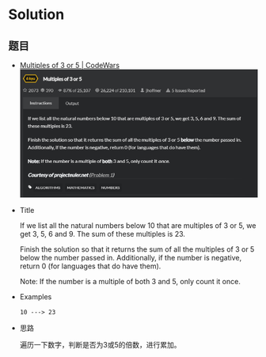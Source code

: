 # Solution
## 题目
- [Multiples of 3 or 5 | CodeWars](https://www.codewars.com/kata/514b92a657cdc65150000006/train/java)
   ![image Text](img-006.png)
- Title
  
    If we list all the natural numbers below 10 that are multiples of 3 or 5, we get 3, 5, 6 and 9. The sum of these multiples is 23.

    Finish the solution so that it returns the sum of all the multiples of 3 or 5 below the number passed in. Additionally, if the number is negative, return 0 (for languages that do have them).

    Note: If the number is a multiple of both 3 and 5, only count it once.
- Examples
    ```angular2html
    10 ---> 23
    ```
- 思路
   
  遍历一下数字，判断是否为3或5的倍数，进行累加。